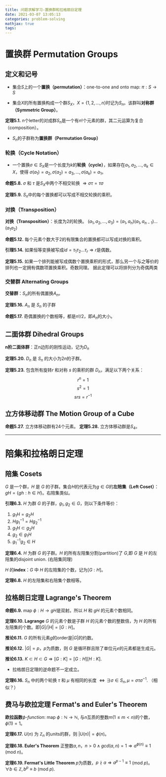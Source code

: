 ```yaml
---
title: 问题求解学习-置换群和拉格朗日定理
date: 2021-03-07 13:05:13
categories: problem-solving
mathjax: true
tags:
---
```


# 置换群 Permutation Groups
## 定义和记号
- 集合$S$上的一个**置换（permutation）**：one-to-one and onto map: $\pi: S \rightarrow S$

<!--more -->

- 集合$X$的所有置换构成一个群$S_{X}$，$X = \{ 1, 2, ..., n\}$时记为$S_{n}$。该群叫**对称群（Symmetric Group）**。

**定理5.1.** $n$个letter的对成群$S_{n}$是一个有$n!$个元素的群，其二元运算为复合（composition）。

- $S_{n}$的子群称为**置换群（Permutation Group）**

### 轮换（Cycle Notation）
- 一个置换$\sigma \in S_{X}$是一个长度为$k$的**轮换（cycle）**，如果存在$a_{1}, a_{2}, ..., a_{k}\in X$，使得
$\sigma(a_{1}) = a_{2}, \sigma(a_{2}) = a_{3}, ... ,\sigma(a_{k}) = a_{1}$。

**命题5.8.** $\sigma$ 和 $\tau$ 是$S_{X}$中两个不相交轮换 $\Rightarrow \sigma \tau = \tau \sigma$

**定理5.9.** $S_{n}$中的每个置换都可以写成不相交轮换的乘积。

### 对换（Transposition）
**对换（Transposition）**：长度为2的轮换。
$(a_{1}, a_{2}, ..., a_{3}) = (a_{1}, a_{n})(a_{1}, a_{n-1})...(a_{1}a_{2})$

**命题5.12.** 每个元素个数大于2的有限集合的置换都可以写成对换的乘积。

**引理5.14.** 如果恒等变换被写成$id = \tau_{1} \tau_{2} ... \tau_{r} \Rightarrow r$是偶数。

**定理5.15.**  如果一个排列能被写成偶数个置换乘积的形式，那么另一个与之等价的排列也一定拥有偶数项置换乘积。奇数同理。
据此定理可以将排列分为奇偶两类

### 交替群 Alternating Groups
**交替群**：$S_{n}$的所有偶置换$A_{n}$。

**定理5.16.** $A_{n}$ 是 $S_{n}$ 的子群

**命题5.17.** 奇偶置换的个数相等，都是$n!/2$，即$A_{n}$的大小。

## 二面体群 Dihedral Groups
**n阶二面体群**：正n边形的刚性运动，记为$D_{n}$

**定理5.20.** $D_{n}$ 是 $S_{n}$ 的大小为$2n$的子群。

**定理5.23.** 包含所有旋转$r$ 和对称 $s$ 的乘积的群 $D_{n}$，满足以下两个关系：
$$r^{n} = 1$$
$$s^{2} = 1$$
$$srs = r^{-1}$$

## 立方体移动群 The Motion Group of a Cube
**命题5.27.** 立方体移动群有24个元素。
**定理5.28.** 立方体移动群是$S_{4}$。

---
# 陪集和拉格朗日定理

## 陪集 Cosets
$G$ 是一个群，$H$ 是 $G$ 的子群。集合$H$的代表元为$g\in G$的**左陪集（Left Coset）**：$gH = \{ gh: h \in H \}$。右陪集类似。

**引理6.3.** $H$ 为群 $G$ 的子群，$g_{1}, g_{2} \in G$，则以下条件等价：
1. $g_{1}H = g_{2} H$
2. $Hg_{1}^{-1} = Hg_{2}^{-1}$
3. $g_{1}H \subset g_{2}H$
4. $g_{2} \in g_{1}H$
5. $g_{1}^{-1}g_{2} \in H$

**定理6.4.** $H$ 为群 $G$ 的子群。$H$ 的所有左陪集分割(partition)了 $G$,即 $G$ 是 $H$ 的左陪集的disjoint union. (右陪集同理)

$H$ 的**index**：$G$ 中 $H$ 的左陪集的个数，记为$[G:H]$。

**定理6.8.** $H$ 的左陪集和右陪集个数相等。

## 拉格朗日定理 Lagrange's Theorem
**命题6.9.** map $\phi: H \rightarrow gH$是双射。所以 $H$ 和 $gH$ 的元素个数相同。

**定理6.10. Lagrange** $G$ 的元素个数是子群 $H$ 的元素个数的整数倍，为 $H$ 的所有左陪集的个数。即$|G| / |H| = [G:H]$。

**推论6.11.** $G$ 的所有元素$g$的order是$|G|$的约数。

**推论6.12.** $|G|= p$，$p$为质数，则 $G$ 是循环群且除了单位元$e$的元素都是生成元。

**推论6.13.** $K \subset H \subset G \Rightarrow [G:K] = [G:H][H:K]$.

- 拉格朗日定理的逆命题不一定成立。

**定理6.16.** $S_{n}$ 中的两个轮换 $\tau$ 和 $\mu$ 有相同的长度 $\Leftrightarrow \exists \sigma \in S_{n}, \mu =\sigma \tau \sigma^{-1}$. （相似？）

## 费马与欧拉定理 Fermat's and Euler's Theorem
**欧拉函数**$\phi$-*function*: map $\phi: \mathbb{N} \rightarrow \mathbb{N}$, 与$n$互质的整数$m(1\leq m <n)$的个数，$\phi(1) = 1$。

**定理6.17.** $U(n)$ 为 $\mathbb{Z}_{n}$ 的units的群，则 $|U(n)| = \phi(n)$。

**定理6.18. Euler's Theorem** 正整数$a, n$，$n > 0 \wedge gcd(a,n) = 1 \Rightarrow a^{\phi(n)} \equiv 1$ (mod $n$)。

**定理6.19. Fermat's Little Theorem** $p$为质数，$p \nmid a \Rightarrow a^{p-1} \equiv 1$ (mod $p$)。
$\forall b \in \mathbb{Z}, b^{p} \equiv b$ (mod $p$).
